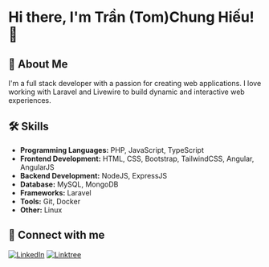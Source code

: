 # Hi there, I'm Trần (Tom)Chung Hiếu! 👋

## 🚀 About Me
I'm a full stack developer with a passion for creating web applications. I love working with Laravel and Livewire to build dynamic and interactive web experiences.

## 🛠 Skills
- **Programming Languages:** PHP, JavaScript, TypeScript
- **Frontend Development:** HTML, CSS, Bootstrap, TailwindCSS, Angular, AngularJS
- **Backend Development:** NodeJS, ExpressJS
- **Database:** MySQL, MongoDB
- **Frameworks:** Laravel
- **Tools:** Git, Docker
- **Other:** Linux

## 🔗 Connect with me
[![LinkedIn](https://img.shields.io/badge/linkedin-%230077B5.svg?style=for-the-badge&logo=linkedin&logoColor=white)](https://www.linkedin.com/in/chunghieu)
[![Linktree](https://img.shields.io/badge/linktree-1de9b6?style=for-the-badge&logo=linktree&logoColor=white)](https://linktr.ee/hieukhocnhe)

